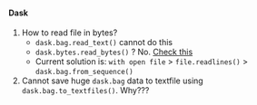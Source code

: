#### Dask
1. How to read file in bytes?
   - `dask.bag.read_text()` cannot do this
   - `dask.bytes.read_bytes()` ? No. [Check this](http://dask.pydata.org/en/latest/bytes.html)
   - Current solution is: `with open file` > `file.readlines()` > `dask.bag.from_sequence()`
2. Cannot save huge `dask.bag` data to textfile using `dask.bag.to_textfiles()`. Why???
